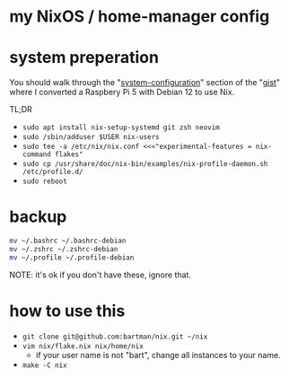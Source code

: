 # my NixOS / home-manager config


# system preperation

You should walk through the "[system-configuration](https://gist.github.com/bartman/7ffc5fe7b38e9e736ce6ef58e2571f31#system-configuration)" section of the "[gist](https://gist.github.com/bartman/7ffc5fe7b38e9e736ce6ef58e2571f31)" where I converted a Raspbery Pi 5 with Debian 12 to use Nix.

TL;DR
- `sudo apt install nix-setup-systemd git zsh neovim`
- `sudo /sbin/adduser $USER nix-users`
- `sudo tee -a /etc/nix/nix.conf <<<"experimental-features = nix-command flakes"`
- `sudo cp /usr/share/doc/nix-bin/examples/nix-profile-daemon.sh /etc/profile.d/`
- `sudo reboot`


# backup

```sh
mv ~/.bashrc ~/.bashrc-debian
mv ~/.zshrc ~/.zshrc-debian
mv ~/.profile ~/.profile-debian
```
NOTE: it's ok if you don't have these, ignore that.

# how to use this

- `git clone git@github.com:bartman/nix.git ~/nix`
- `vim nix/flake.nix nix/home/nix`
   - if your user name is not "bart", change all instances to your name.
- `make -C nix`

